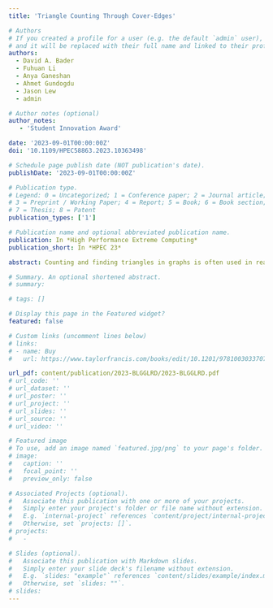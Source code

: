 ```yaml
---
title: 'Triangle Counting Through Cover-Edges'

# Authors
# If you created a profile for a user (e.g. the default `admin` user), write the username (folder name) here
# and it will be replaced with their full name and linked to their profile.
authors:
  - David A. Bader
  - Fuhuan Li
  - Anya Ganeshan
  - Ahmet Gundogdu
  - Jason Lew
  - admin

# Author notes (optional)
author_notes:
   - 'Student Innovation Award'

date: '2023-09-01T00:00:00Z'
doi: '10.1109/HPEC58863.2023.10363498'

# Schedule page publish date (NOT publication's date).
publishDate: '2023-09-01T00:00:00Z'

# Publication type.
# Legend: 0 = Uncategorized; 1 = Conference paper; 2 = Journal article;
# 3 = Preprint / Working Paper; 4 = Report; 5 = Book; 6 = Book section;
# 7 = Thesis; 8 = Patent
publication_types: ['1']

# Publication name and optional abbreviated publication name.
publication: In *High Performance Extreme Computing*
publication_short: In *HPEC 23*

abstract: Counting and finding triangles in graphs is often used in real-world analytics to characterize cohesiveness and identify communities in graphs. In this paper, we propose the novel concept of a cover-edge set that can be used to find triangles more efficiently. We use a breadth-first search (BFS) to quickly generate a compact cover-edge set. Novel sequential and parallel triangle counting algorithms are presented that employ cover-edge sets. The sequential algorithm avoids unnecessary triangle-checking operations, and the parallel algorithm is communication-efficient. The parallel algorithm can asymptotically reduce communication on massive graphs such as from real social networks and synthetic graphs from the Graph500 Benchmark. In our estimate from massive-scale Graph500 graphs, our new parallel algorithm can reduce the communication on a scale 36 graph by 1156x and on a scale 42 graph by 2368x.

# Summary. An optional shortened abstract.
# summary:

# tags: []

# Display this page in the Featured widget?
featured: false

# Custom links (uncomment lines below)
# links:
# - name: Buy
#   url: https://www.taylorfrancis.com/books/edit/10.1201/9781003033707/massive-graph-analytics-david-bader

url_pdf: content/publication/2023-BLGGLRD/2023-BLGGLRD.pdf
# url_code: ''
# url_dataset: ''
# url_poster: ''
# url_project: ''
# url_slides: ''
# url_source: ''
# url_video: ''

# Featured image
# To use, add an image named `featured.jpg/png` to your page's folder.
# image:
#   caption: ''
#   focal_point: ''
#   preview_only: false

# Associated Projects (optional).
#   Associate this publication with one or more of your projects.
#   Simply enter your project's folder or file name without extension.
#   E.g. `internal-project` references `content/project/internal-project/index.md`.
#   Otherwise, set `projects: []`.
# projects:
#   -

# Slides (optional).
#   Associate this publication with Markdown slides.
#   Simply enter your slide deck's filename without extension.
#   E.g. `slides: "example"` references `content/slides/example/index.md`.
#   Otherwise, set `slides: ""`.
# slides:
---
```


<!-- {{% callout note %}}
Click the _Cite_ button above to demo the feature to enable visitors to import publication metadata into their reference management software.
{{% /callout %}}

{{% callout note %}}
Create your slides in Markdown - click the _Slides_ button to check out the example.
{{% /callout %}}

Supplementary notes can be added here, including [code, math, and images](https://wowchemy.com/docs/writing-markdown-latex/). -->
